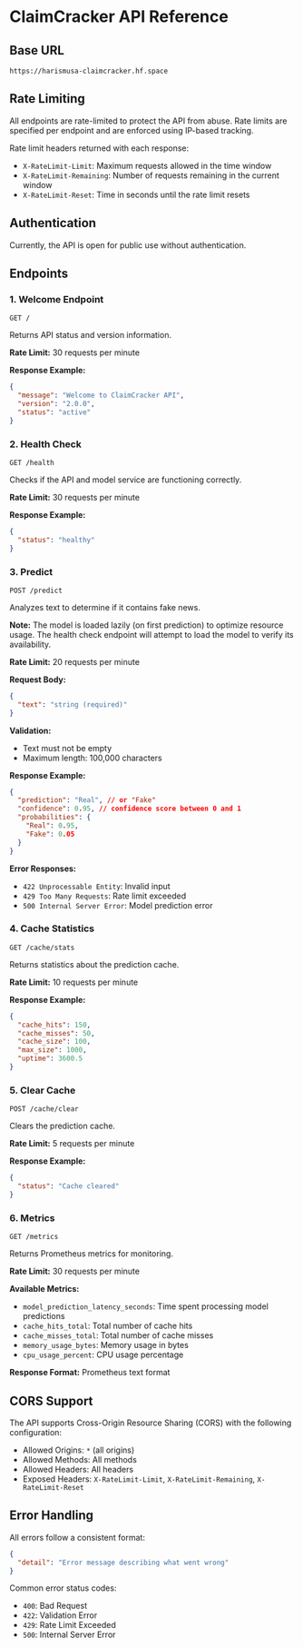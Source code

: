 # ClaimCracker API Reference

## Base URL

```
https://harismusa-claimcracker.hf.space
```

## Rate Limiting

All endpoints are rate-limited to protect the API from abuse. Rate limits are specified per endpoint and are enforced using IP-based tracking.

Rate limit headers returned with each response:

- `X-RateLimit-Limit`: Maximum requests allowed in the time window
- `X-RateLimit-Remaining`: Number of requests remaining in the current window
- `X-RateLimit-Reset`: Time in seconds until the rate limit resets

## Authentication

Currently, the API is open for public use without authentication.

## Endpoints

### 1. Welcome Endpoint

```http
GET /
```

Returns API status and version information.

**Rate Limit:** 30 requests per minute

**Response Example:**

```json
{
  "message": "Welcome to ClaimCracker API",
  "version": "2.0.0",
  "status": "active"
}
```

### 2. Health Check

```http
GET /health
```

Checks if the API and model service are functioning correctly.

**Rate Limit:** 30 requests per minute

**Response Example:**

```json
{
  "status": "healthy"
}
```

### 3. Predict

```http
POST /predict
```

Analyzes text to determine if it contains fake news.

**Note:** The model is loaded lazily (on first prediction) to optimize resource usage. The health check endpoint will attempt to load the model to verify its availability.

**Rate Limit:** 20 requests per minute

**Request Body:**

```json
{
  "text": "string (required)"
}
```

**Validation:**

- Text must not be empty
- Maximum length: 100,000 characters

**Response Example:**

```json
{
  "prediction": "Real", // or "Fake"
  "confidence": 0.95, // confidence score between 0 and 1
  "probabilities": {
    "Real": 0.95,
    "Fake": 0.05
  }
}
```

**Error Responses:**

- `422 Unprocessable Entity`: Invalid input
- `429 Too Many Requests`: Rate limit exceeded
- `500 Internal Server Error`: Model prediction error

### 4. Cache Statistics

```http
GET /cache/stats
```

Returns statistics about the prediction cache.

**Rate Limit:** 10 requests per minute

**Response Example:**

```json
{
  "cache_hits": 150,
  "cache_misses": 50,
  "cache_size": 100,
  "max_size": 1000,
  "uptime": 3600.5
}
```

### 5. Clear Cache

```http
POST /cache/clear
```

Clears the prediction cache.

**Rate Limit:** 5 requests per minute

**Response Example:**

```json
{
  "status": "Cache cleared"
}
```

### 6. Metrics

```http
GET /metrics
```

Returns Prometheus metrics for monitoring.

**Rate Limit:** 30 requests per minute

**Available Metrics:**

- `model_prediction_latency_seconds`: Time spent processing model predictions
- `cache_hits_total`: Total number of cache hits
- `cache_misses_total`: Total number of cache misses
- `memory_usage_bytes`: Memory usage in bytes
- `cpu_usage_percent`: CPU usage percentage

**Response Format:** Prometheus text format

## CORS Support

The API supports Cross-Origin Resource Sharing (CORS) with the following configuration:

- Allowed Origins: `*` (all origins)
- Allowed Methods: All methods
- Allowed Headers: All headers
- Exposed Headers: `X-RateLimit-Limit`, `X-RateLimit-Remaining`, `X-RateLimit-Reset`

## Error Handling

All errors follow a consistent format:

```json
{
  "detail": "Error message describing what went wrong"
}
```

Common error status codes:

- `400`: Bad Request
- `422`: Validation Error
- `429`: Rate Limit Exceeded
- `500`: Internal Server Error
